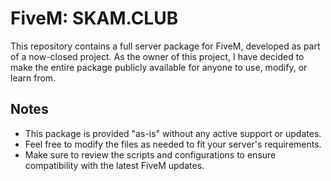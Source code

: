 # FiveM: SKAM.CLUB

This repository contains a full server package for FiveM, developed as part of a now-closed project. As the owner of this project, I have decided to make the entire package publicly available for anyone to use, modify, or learn from.

## Notes
- This package is provided "as-is" without any active support or updates.
- Feel free to modify the files as needed to fit your server's requirements.
- Make sure to review the scripts and configurations to ensure compatibility with the latest FiveM updates.
